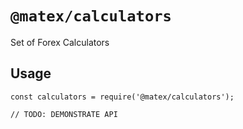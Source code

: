 # `@matex/calculators`

Set of Forex Calculators

## Usage

```
const calculators = require('@matex/calculators');

// TODO: DEMONSTRATE API
```
